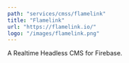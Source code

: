 ```yaml
---
path: "services/cmss/flamelink"
title: "Flamelink"
url: "https://flamelink.io/"
logo: "/images/flamelink.png"
---
```


A Realtime Headless CMS for Firebase.
